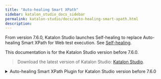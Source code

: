 ```yaml
---
title: "Auto-healing Smart XPath" 
sidebar: katalon_studio_docs_sidebar
permalink: katalon-studio/docs/auto-healing-smart-xpath.html
description:
---
```


From version 7.6.0, Katalon Studio launches Self-healing to replace Auto-healing Smart XPath for Web test execution. See [Self-healing](https://docs.katalon.com/katalon-studio/docs/self-healing.html).

This documentation is for the Katalon Studio version before 7.6.0.

> Download the latest version of Katalon Studio: [Katalon Studio](https://www.katalon.com/download/).

<details><summary>Auto-healing Smart XPath Plugin for Katalon Studio version before 7.6.0</summary>

## Install Auto-healing Smart XPath plugin

1. Go to Katalon Store and download the plugin: [Auto-healing Smart XPath](https://store.katalon.com/product/5/Auto-healing-Smart-XPath).
2. After successfully installing the plugin, open Katalon Studio. Click on the dropdown icon of the *Profile* button and choose **Reload Plugins**. To learn more about plugin installation, see [Reload plugins](https://docs.katalon.com/katalon-store/docs/user/access-store-in-KS.html#reload-plugins).
3. In the main toolbar, click on the **Auto-healing Smart XPath** button. If you see the **Smart XPath Disable**, the **Auto-healing Smart XPath** is currently enabled.

    <img src="https://github.com/katalon-studio/docs-images/raw/master/katalon-studio/docs/auto-healing-smart-xpath/xpath_03.png" alt="enable smart xpath" width="70%">

## Configure XPath

Go to **Project Settings** > **Test Design** > **Web Locators**. Choose the **XPath** option.

<img src="https://github.com/katalon-studio/docs-images/raw/master/katalon-studio/docs/auto-healing-smart-xpath/xpath_01.png" alt="choose XPath" width=100%>

The list contains XPath generator providers which generate the corresponding XPath values for Katalon Studio test objects. You can drag and drop to change Xpath priority.

Learn more about XPath locators at this documentation: [Web Selection Method: Configure XPath](https://docs.katalon.com/katalon-studio/docs/web-selection-methods.html#configure-xpath).

## Create test objects by Recording/Spying

Once test objects in test cases are created by Recording or Spying feature in Katalon Studio, a set of XPath values are generated respectively to the XPath generator provider list. The first value in the list is the default XPath value of the test objects.

<img src="https://github.com/katalon-studio/docs-images/raw/master/katalon-studio/docs/auto-healing-smart-xpath/xpath-update-1.png" alt="object view" width="100%"> 

## Execute test cases with Auto Healing, supported by Smart XPath

During execution, if a default XPath value fails to detect a test object, other XPath options in the list are automatically applied until successfully find the test object. The execution continues as if no failed detection has happened. This helps significantly save time updating test cases, especially when the test cases are executed in batch overnight.

<img src="https://github.com/katalon-studio/docs-images/raw/master/katalon-studio/docs/auto-healing-smart-xpath/xpath-update-2.png" alt="log viewer" width=100%>

<img src="https://github.com/katalon-studio/docs-images/raw/master/katalon-studio/docs/auto-healing-smart-xpath/xpath-update-3.png" atl="event log" width=100%>

## Update to the new stable XPath values

After execution, you can update the proposed XPath values to the test objects. Go to **Smart Xpath > Xpath Auto-healing logs**.

<img src="https://github.com/katalon-studio/docs-images/raw/master/katalon-studio/docs/auto-healing-smart-xpath/xpath-update-4.png" alt="xpath auto-healing logs" width=100%>

Check the **Approve** box, then click OK to update the value. If you wish to update all values, click **Approve all**. 

After approval, close the object and refresh the Object Repository to see the updated XPath values.

<img src="https://github.com/katalon-studio/docs-images/raw/master/katalon-studio/docs/auto-healing-smart-xpath/xpath-update-5.png" alt="updated xpath values" width=100%>

</details>
